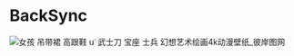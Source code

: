 # BackSync



![女孩 吊带裙 高跟鞋 սʿ 武士刀 宝座 士兵 幻想艺术绘画4k动漫壁纸_彼岸图网](https://user-images.githubusercontent.com/103502087/162944170-126f7741-6690-4e7f-903f-30e0e8d78693.jpg)





